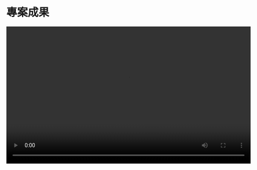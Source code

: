 <!DOCTYPE html>
<html lang="en">
<head>
    <meta charset="UTF-8">
    <meta name="viewport" content="width=device-width, initial-scale=1.0">
    <title>Video Example</title>
</head>
<body>
    <h1>專案成果</h1>
    <video width="640" height="360" controls>
        <source src="ShippingSystem.mp4" type="video/mp4">
    </video>
</body>
</html>

